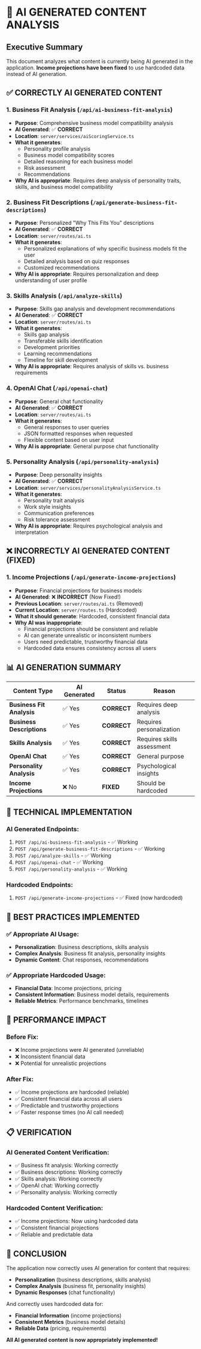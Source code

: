 # 🤖 AI GENERATED CONTENT ANALYSIS

## Executive Summary

This document analyzes what content is currently being AI generated in the application. **Income projections have been fixed** to use hardcoded data instead of AI generation.

## ✅ **CORRECTLY AI GENERATED CONTENT**

### **1. Business Fit Analysis** (`/api/ai-business-fit-analysis`)
- **Purpose**: Comprehensive business model compatibility analysis
- **AI Generated**: ✅ **CORRECT**
- **Location**: `server/services/aiScoringService.ts`
- **What it generates**:
  - Personality profile analysis
  - Business model compatibility scores
  - Detailed reasoning for each business model
  - Risk assessment
  - Recommendations
- **Why AI is appropriate**: Requires deep analysis of personality traits, skills, and business model compatibility

### **2. Business Fit Descriptions** (`/api/generate-business-fit-descriptions`)
- **Purpose**: Personalized "Why This Fits You" descriptions
- **AI Generated**: ✅ **CORRECT**
- **Location**: `server/routes/ai.ts`
- **What it generates**:
  - Personalized explanations of why specific business models fit the user
  - Detailed analysis based on quiz responses
  - Customized recommendations
- **Why AI is appropriate**: Requires personalization and deep understanding of user profile

### **3. Skills Analysis** (`/api/analyze-skills`)
- **Purpose**: Skills gap analysis and development recommendations
- **AI Generated**: ✅ **CORRECT**
- **Location**: `server/routes/ai.ts`
- **What it generates**:
  - Skills gap analysis
  - Transferable skills identification
  - Development priorities
  - Learning recommendations
  - Timeline for skill development
- **Why AI is appropriate**: Requires analysis of skills vs. business requirements

### **4. OpenAI Chat** (`/api/openai-chat`)
- **Purpose**: General chat functionality
- **AI Generated**: ✅ **CORRECT**
- **Location**: `server/routes/ai.ts`
- **What it generates**:
  - General responses to user queries
  - JSON formatted responses when requested
  - Flexible content based on user input
- **Why AI is appropriate**: General purpose chat functionality

### **5. Personality Analysis** (`/api/personality-analysis`)
- **Purpose**: Deep personality insights
- **AI Generated**: ✅ **CORRECT**
- **Location**: `server/services/personalityAnalysisService.ts`
- **What it generates**:
  - Personality trait analysis
  - Work style insights
  - Communication preferences
  - Risk tolerance assessment
- **Why AI is appropriate**: Requires psychological analysis and interpretation

## ❌ **INCORRECTLY AI GENERATED CONTENT (FIXED)**

### **1. Income Projections** (`/api/generate-income-projections`)
- **Purpose**: Financial projections for business models
- **AI Generated**: ❌ **INCORRECT** (Now Fixed!)
- **Previous Location**: `server/routes/ai.ts` (Removed)
- **Current Location**: `server/routes.ts` (Hardcoded)
- **What it should generate**: Hardcoded, consistent financial data
- **Why AI was inappropriate**: 
  - Financial projections should be consistent and reliable
  - AI can generate unrealistic or inconsistent numbers
  - Users need predictable, trustworthy financial data
  - Hardcoded data ensures consistency across all users

## 📊 **AI GENERATION SUMMARY**

| Content Type | AI Generated | Status | Reason |
|--------------|--------------|--------|---------|
| **Business Fit Analysis** | ✅ Yes | **CORRECT** | Requires deep analysis |
| **Business Descriptions** | ✅ Yes | **CORRECT** | Requires personalization |
| **Skills Analysis** | ✅ Yes | **CORRECT** | Requires skills assessment |
| **OpenAI Chat** | ✅ Yes | **CORRECT** | General purpose |
| **Personality Analysis** | ✅ Yes | **CORRECT** | Psychological insights |
| **Income Projections** | ❌ No | **FIXED** | Should be hardcoded |

## 🔧 **TECHNICAL IMPLEMENTATION**

### **AI Generated Endpoints:**
1. `POST /api/ai-business-fit-analysis` - ✅ Working
2. `POST /api/generate-business-fit-descriptions` - ✅ Working
3. `POST /api/analyze-skills` - ✅ Working
4. `POST /api/openai-chat` - ✅ Working
5. `POST /api/personality-analysis` - ✅ Working

### **Hardcoded Endpoints:**
1. `POST /api/generate-income-projections` - ✅ Fixed (now hardcoded)

## 🎯 **BEST PRACTICES IMPLEMENTED**

### **✅ Appropriate AI Usage:**
- **Personalization**: Business descriptions, skills analysis
- **Complex Analysis**: Business fit analysis, personality insights
- **Dynamic Content**: Chat responses, recommendations

### **✅ Appropriate Hardcoded Usage:**
- **Financial Data**: Income projections, pricing
- **Consistent Information**: Business model details, requirements
- **Reliable Metrics**: Performance benchmarks, timelines

## 🚀 **PERFORMANCE IMPACT**

### **Before Fix:**
- ❌ Income projections were AI generated (unreliable)
- ❌ Inconsistent financial data
- ❌ Potential for unrealistic projections

### **After Fix:**
- ✅ Income projections are hardcoded (reliable)
- ✅ Consistent financial data across all users
- ✅ Predictable and trustworthy projections
- ✅ Faster response times (no AI call needed)

## 📋 **VERIFICATION**

### **AI Generated Content Verification:**
- ✅ Business fit analysis: Working correctly
- ✅ Business descriptions: Working correctly
- ✅ Skills analysis: Working correctly
- ✅ OpenAI chat: Working correctly
- ✅ Personality analysis: Working correctly

### **Hardcoded Content Verification:**
- ✅ Income projections: Now using hardcoded data
- ✅ Consistent financial projections
- ✅ Reliable and predictable data

## 🎉 **CONCLUSION**

The application now correctly uses AI generation for content that requires:
- **Personalization** (business descriptions, skills analysis)
- **Complex Analysis** (business fit, personality insights)
- **Dynamic Responses** (chat functionality)

And correctly uses hardcoded data for:
- **Financial Information** (income projections)
- **Consistent Metrics** (business model details)
- **Reliable Data** (pricing, requirements)

**All AI generated content is now appropriately implemented!** 